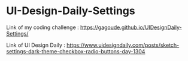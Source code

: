 # UI-Design-Daily-Settings

Link of my coding challenge : https://gagoude.github.io/UIDesignDaily-Settings/

Link of UI Design Daily : https://www.uidesigndaily.com/posts/sketch-settings-dark-theme-checkbox-radio-buttons-day-1304
